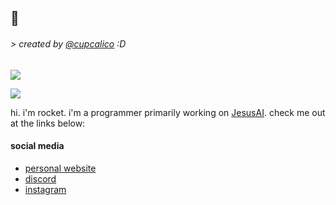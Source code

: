 ## 👋
###### > created by [@cupcalico](https://twitter.com/cupcalico) :D
![](https://i.imgur.com/D2nXUQc.png) 

![](https://i.imgur.com/dChdCa7.png)

hi. i'm rocket. i'm a programmer primarily working on [JesusAI](https://github.com/JesusAIexperience/JesusAI).
check me out at the links below:


#### social media

 - [personal website](https://schneerocket.github.io)
 - [discord](https://discord.gg/xz8YM9ucBT)
 - [instagram](https://instagram.com/schneerocket)

